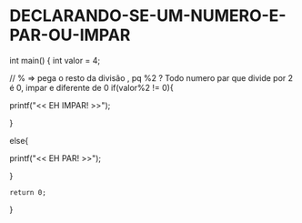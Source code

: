 # DECLARANDO-SE-UM-NUMERO-E-PAR-OU-IMPAR
int main()
{
int valor = 4;


// % => pega o resto da divisão , pq %2 ? Todo numero par que divide por 2 é 0, impar e diferente de 0 
if(valor%2 != 0){

printf("<< EH IMPAR! >>");

}

else{

printf("<< EH PAR! >>");

}

    return 0;
}
